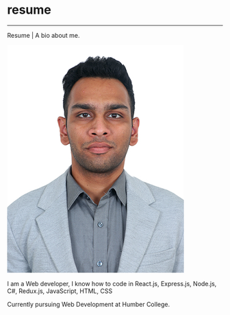 # resume
--------------
Resume | A bio about me.

![My profile picture](1pppppppp.jpg)

I am a Web developer, I know how to code in React.js, Express.js, Node.js, C#, Redux.js, JavaScript, HTML, CSS

Currently pursuing Web Development at Humber College.
